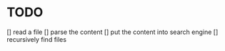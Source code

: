 # TODO

[] read a file
[] parse the content
[] put the content into search engine
[] recursively find files